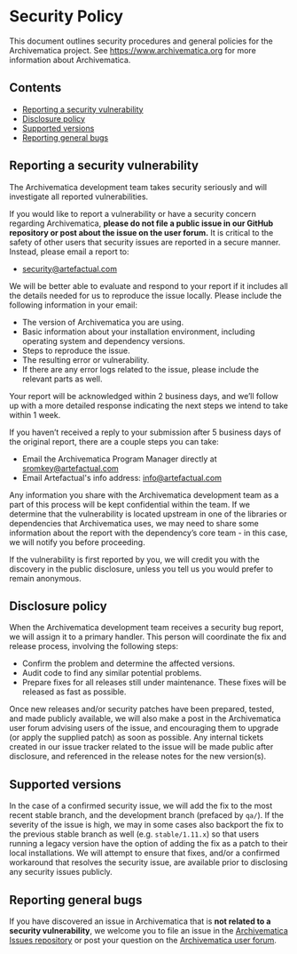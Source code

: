 # Security Policy

This document outlines security procedures and general policies for the
Archivematica project. See <https://www.archivematica.org> for more information
about Archivematica.

## Contents

* [Reporting a security vulnerability](#reporting-a-security-vulnerability)
* [Disclosure policy](#disclosure-policy)
* [Supported versions](#supported-versions)
* [Reporting general bugs](#reporting-general-bugs)

## Reporting a security vulnerability

The Archivematica development team takes security seriously and will investigate
all reported vulnerabilities.

If you would like to report a vulnerability or have a security concern regarding
Archivematica, **please do not file a public issue in our GitHub repository or
post about the issue on the user forum.** It is critical to the safety of other
users that security issues are reported in a secure manner. Instead, please
email a report to:

* [security@artefactual.com](mailto:security@artefactual.com)

We will be better able to evaluate and respond to your report if it includes
all the details needed for us to reproduce the issue locally. Please include
the following information in your email:

* The version of Archivematica you are using.
* Basic information about your installation environment, including operating
  system and dependency versions.
* Steps to reproduce the issue.
* The resulting error or vulnerability.
* If there are any error logs related to the issue, please include the
  relevant parts as well.

Your report will be acknowledged within 2 business days, and we’ll follow up
with a more detailed response indicating the next steps we intend to take
within 1 week.

If you haven’t received a reply to your submission after 5 business days of
the original report, there are a couple steps you can take:

* Email the Archivematica Program Manager directly at
  [sromkey@artefactual.com](mailto:sromkey@artefactual.com)
* Email Artefactual's info address: [info@artefactual.com](info@artefactual.com)

Any information you share with the Archivematica development team as a part of
this process will be kept confidential within the team. If we determine that the
vulnerability is located upstream in one of the libraries or dependencies that
Archivematica uses, we may need to share some information about the report with
the dependency’s core team - in this case, we will notify you before proceeding.

If the vulnerability is first reported by you, we will credit you with the
discovery in the public disclosure, unless you tell us you would prefer to
remain anonymous.

## Disclosure policy

When the Archivematica development team receives a security bug report, we will
assign it to a primary handler. This person will coordinate the fix and release
process, involving the following steps:

* Confirm the problem and determine the affected versions.
* Audit code to find any similar potential problems.
* Prepare fixes for all releases still under maintenance. These fixes will be
  released as fast as possible.

Once new releases and/or security patches have been prepared, tested, and made
publicly available, we will also make a post in the Archivematica user forum
advising users of the issue, and encouraging them to upgrade (or apply the
supplied patch) as soon as possible. Any internal tickets created in our issue
tracker related to the issue will be made public after disclosure, and
referenced in the release notes for the new version(s).

## Supported versions

In the case of a confirmed security issue, we will add the fix to the most
recent stable branch, and the development branch (prefaced by `qa/`). If the
severity of the issue is high, we may in some cases also backport the fix to the
previous stable branch as well (e.g. `stable/1.11.x`) so that users running a
legacy version have the option of adding the fix as a patch to their local
installations. We will attempt to ensure that fixes, and/or a confirmed
workaround that resolves the security issue, are available prior to disclosing
any security issues publicly.

## Reporting general bugs

If you have discovered an issue in Archivematica that is **not related to a
security vulnerability**, we welcome you to file an issue in the
[Archivematica Issues repository](https://github.com/archivematica/Issues/issues)
or post your question on the
[Archivematica user forum](https://groups.google.com/forum/#!forum/archivematica).
